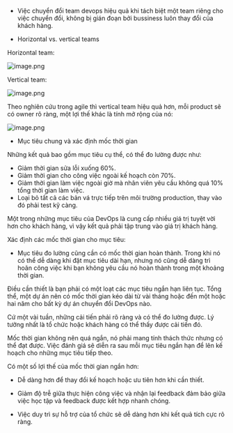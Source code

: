- Việc chuyển đổi team devops hiệu quả khi tách biệt một team riêng cho việc chuyển đổi, không bị gián đoạn bởi bussiness luôn thay đổi của khách hàng.

- Horizontal vs. vertical teams

Horizontal team:

![image.png](https://learn.microsoft.com/vi-vn/training/wwl-azure/introduction-to-devops/media/devops-ds-image-101-cd10ac81-579ed473-4116f357.png)

Vertical team:

![image.png](https://learn.microsoft.com/vi-vn/training/wwl-azure/introduction-to-devops/media/devops-ds-image-103-b26487ac-24ceba66-43ffd70d.png)

Theo nghiên cứu trong agile thì vertical team hiệu quả hơn, mỗi product sẽ có owner rõ ràng, một lợi thế khác là tính mở rộng của nó:

![image.png](https://learn.microsoft.com/vi-vn/training/wwl-azure/introduction-to-devops/media/devops-ds-image-102-2a966b63-ba75b645-2d2f4153.png)

- Mục tiêu chung và xác định mốc thời gian

Những kết quả bao gồm mục tiêu cụ thể, có thể đo lường được như:

+ Giảm thời gian sửa lỗi xuống 60%.
+ Giảm thời gian cho công việc ngoài kế hoạch còn 70%.
+ Giảm thời gian làm việc ngoài giờ mà nhân viên yêu cầu không quá 10% tổng thời gian làm việc.
+ Loại bỏ tất cả các bản vá trực tiếp trên môi trường production, thay vào đó phải test kỹ càng.

Một trong những mục tiêu của DevOps là cung cấp nhiều giá trị tuyệt vời hơn cho khách hàng, vì vậy kết quả phải tập trung vào giá trị khách hàng.

Xác định các mốc thời gian cho mục tiêu:

+ Mục tiêu đo lường cũng cần có mốc thời gian hoàn thành. Trong khi nó có thể dễ dàng khi đặt mục tiêu dài hạn, nhưng nó cũng dễ dàng trì hoãn công việc khi bạn không yêu cầu nó hoàn thành trong một khoảng thời gian. 

Điều cần thiết là bạn phải có một loạt các mục tiêu ngắn hạn liên tục. Tổng thể, một dự án nên có mốc thời gian kéo dài từ vài tháng hoặc đến một hoặc hai năm cho bất kỳ dự án chuyển đổi DevOps nào.

Cứ một vài tuần, những cải tiến phải rõ ràng và có thể đo lường được. Lý tưởng nhất là tổ chức hoặc khách hàng có thể thấy được cải tiến đó.

Mốc thời gian không nên quá ngắn, nó phải mang tính thách thức nhưng có thể đạt được. Việc đánh giá sẽ diễn ra sau mỗi mục tiêu ngắn hạn để lên kế hoạch cho những mục tiêu tiếp theo.

Có một số lợi thế của mốc thời gian ngắn hơn:

- Dễ dàng hơn để thay đổi kế hoạch hoặc ưu tiên hơn khi cần thiết.

- Giảm độ trễ giữa thực hiện công việc và nhận lại feedback đảm bảo giữa việc học tập và feedback được kết hợp nhanh chóng.

- Việc duy trì sự hỗ trợ của tổ chức sẽ dễ dàng hơn khi kết quả tích cực rõ ràng.
